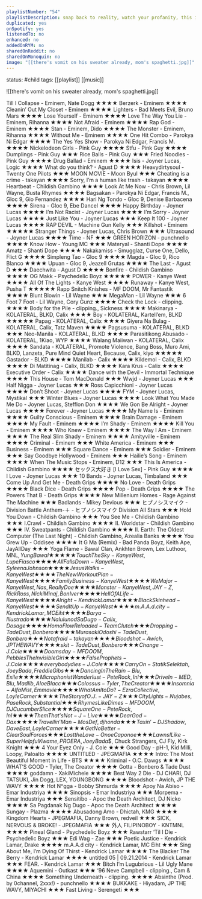 ```yaml
---
playlistNumber: "54"
playlistDescription: snap back to reality, watch your profanity, this insanity, our centre of gravity, oh the humanity, bisexuality, cause this is what it does it appeals to like the male fantasy, pfft screw gravity, call up Sean Hannity, it’s a bold strategy, inside our galaxy, we’re snapping back to reality oh there g
duplicated: yes
onSpotify: yes
listenedTo: no
enhanced: no
addedOnRYM: no
sharedOnReddit: no
sharedOnMonoquin: no
image: "[[there's vomit on his sweater already, mom's spaghetti.jpg]]"
---
```

status: #child 
tags: [[playlist]] [[music]] 

![[there's vomit on his sweater already, mom's spaghetti.jpg]]

Till I Collapse - Eminem, Nate Dogg ★★★★
Berzerk - Eminem ★★★★
Cleanin’ Out My Closet - Eminem ★★★★
Lighters - Bad Meets Evil, Bruno Mars ★★★★
Lose Yourself - Eminem ★★★★
Love The Way You Lie - Eminem, Rihanna ★★★★
Not Afraid - Eminem ★★★★
Rap God - Eminem ★★★★
Stan - Eminem, Dido ★★★★
The Monster - Eminem, Rihanna ★★★★
Without Me - Eminem ★★★★
One Hit Combo - Parokya Ni Edgar ★★★★
The Yes Yes Show - Parokya Ni Edgar, Francis M. ★★★★
Nickelodeon Girls - Pink Guy ★★★★
Stfu - Pink Guy ★★★★
Dumplings - Pink Guy ★★★
Rice Balls - Pink Guy ★★★
Fried Noodles - Pink Guy ★★★★
Drug Ballad - Eminem ★★★★
Isis - Joyner Lucas, Logic ★★★★
What do you think? - Agust D ★★★★
Heavydirtysoul - Twenty One Pilots ★★★
MOON MOVIE - Moon Byul ★★★
Cheating is a crime - takayan ★★★★
Sorry, I’m a human like trash - takayan ★★★★
Heartbeat - Childish Gambino ★★★★
Look At Me Now - Chris Brown, Lil Wayne, Busta Rhymes ★★★★
Bagsakan - Parokya Ni Edgar, Francis M., Gloc 9, Gio Fernandez ★★★★
Hari Ng Tondo - Gloc 9, Denise Barbacena ★★★★
Sirena - Gloc 9, Ebe Dancel ★★★★
Happy Birthday - Joyner Lucas ★★★★
I’m Not Racist - Joyner Lucas ★★★★
I’m Sorry - Joyner Lucas ★★★★
Just Like You - Joyner Lucas ★★★
Keep It 100 - Joyner Lucas ★★★★
RAP DEVIL - Machine Gun Kelly ★★★
Killshot - Eminem ★★★★★
Stranger Things - Joyner Lucas, Chris Brown ★★★
Ultrasound - Joyner Lucas ★★★★
Time - NF ★★★
GREEN HORIZON - punchnello ★★★★
Know How - Young MC ★★★
Materyal - Shanti Dope ★★★★
Amatz - Shanti Dope ★★★★
Nakakamiss - Smugglaz, Curse One, Dello, Flict G ★★★★
Simpleng Tao - Gloc 9 ★★★★
Magda - Gloc 9, Rico Blanco ★★★★
Upuan - Gloc 9, Jeazell Grutas ★★★★
The Last - Agust D ★★★
Daechwita - Agust D ★★★★
Bonfire - Childish Gambino ★★★★
OG Makk - Psychedelic Boyz ★★★★★
POWER - Kanye West ★★★★
All Of The Lights - Kanye West ★★★★
Runaway - Kanye West, Pusha T ★★★★★
Rapp Snitch Knishes - MF DOOM, Mr Fantastik ★★★★
Blunt Blowin - Lil Wayne ★★★
MegaMan - Lil Wayne ★★★
6 Foot 7 Foot - Lil Wayne, Cory Gunz ★★★★
Check the Lock - clipping. ★★★★
Body for the Pile - clipping., Sickness ★★★★
Makinarya - KOLATERAL, BLKD, Calix ★★★★
Boy - KOLATERAL, Kartell’em, BLKD ★★★★★
Papag - KOLATERAL, Calix ★★★★
Giyera Na Bulag - KOLATERAL, Calix, Tatz Maven ★★★★
Pagsusuma - KOLATERAL, BLKD ★★★
Neo-Manila - KOLATERAL, BLKD ★★★★
Parasitikong Abusado - KOLATERAL, 1Kiao, WYP ★★★★
Walang Maiiwan - KOLATERAL, Calix ★★★★
Sandata - KOLATERAL, Promote Violence, Bang Boss, Muro Ami, BLKD, Lanzeta, Pure Mind Quiet Heart, Because, Calix, kiyo ★★★★★
Gastador - BLKD ★★★★
Manilab - Calix ★★★★
Kildemol - Calix, BLKD ★★★★
Di Matitinag - Calix, BLKD ★★★★
Kara Krus - Calix ★★★★
Executive Order - Calix ★★★★
Dance with the Devil - Immortal Technique ★★★★
This House - Tom MacDonald ★★★
Wwjd - Joyner Lucas ★★★
Half Nigga - Joyner Lucas ★★★
Ross Capicchioni - Joyner Lucas ★★★★
Don’t Shoot - Joyner Lucas ★★★★
FYM - Joyner Lucas, Mystikal ★★★
Winter Blues - Joyner Lucas ★★★★
Look What You Made Me Do - Joyner Lucas, Stefflon Don ★★★★
We Gon Be Alright - Joyner Lucas ★★★★
Forever - Joyner Lucas ★★★★
My Name Is - Eminem ★★★★
Guilty Conscious - Eminem ★★★★
Brain Damage - Eminem ★★★★
My Fault - Eminem ★★★★
I’m Shady - Eminem ★★★★
Kill You - Eminem ★★★★ 
Who Knew - Eminem ★★★★
The Way I Am - Eminem ★★★★
The Real Slim Shady - Eminem ★★★★
Amityville - Eminem ★★★★
Criminal - Eminem ★★★
White America - Eminem ★★★
Business - Eminem ★★★
Square Dance - Eminem ★★★
Soldier - Eminem ★★★
Say Goodbye Hollywood - Eminem ★★★
Hailie’s Song - Eminem ★★★★
When The Music Stops - Eminem, D12 ★★★
This Is America - Childish Gambino ★★★★
セックス大好き [I Love Sex] - Pink Guy ★★★★
I Love - Joyner Lucas ★★★
10 Bands - Joyner Lucas, Timbaland ★★★
Come Up And Get Me - Death Grips ★★★★
No Love - Death Grips ★★★★
Black Dice - Death Grips ★★★★
Pop - Death Grips ★★★★
The Powers That B - Death Grips ★★★★
New Millenium Homes - Rage Against The Machine ★★★
Badlands - Mikey Devious ★★★
ヒプノシスマイク -Division Battle Anthem-＋ - ヒプノシスマイク Division All Stars ★★★
Hold You Down - Childish Gambino ★★★
You See Me - Childish Gambino ★★★
I.Crawl - Childish Gambino ★★★★
II. Worldstar - Childish Gambino ★★★
IV. Sweatpants - Childish Gambino ★★★★
II. Earth: The Oldest Computer (The Last Night) - Childish Gambino, Azealia Banks ★★★★
You Grew Up - Oddisee ★★★★
It G Ma (Remix) - Bad Panda Boyz, Keith Ape, JayAllDay ★★★
Yoga Flame - Bawal Clan, Ankhten Brown, Lex Luthoor, MNL$, Yung Bawal ★★★★★
Touch The Sky - Kanye West, Lupe Fiasco ★★★★
All Falls Down - Kanye West, Syleena Johnson ★★★★
Jesus Walks - Kanye West ★★★★
The New Workout Plan - Kanye West ★★★★
Family Business - Kanye West ★★★★
We Major - Kanye West, Nas, Really Doe ★★★★
Monster - Kanye West, JAY-Z, Rick Ross, Nicki Minaj, Bon Iver ★★★★
Hell Of A Life - Kanye West ★★★★
Alright - Kendrick Lamar ★★★★
Black Skinhead - Kanye West ★★★★
Send It Up - Kanye West ★★★★
m.A.A.d. city - Kendrick Lamar, MC Eiht ★★★★
Barya - Illustrado ★★★★
Nalulunod Sa Dugo - Calix, Dosage ★★★★
Homo Flow Reloaded - Team Clutch ★★★
Dropping - Tade Dust, Bonbero ★★★★
Murasaki Odoshi - Tade Dust, Bonbero ★★★
Not afraid - takayan ★★★★
Bloodshot - Awich, JP THE WAVY ★★★★
skit - Tade Dust, Bonbero ★★★
Change - J. Cole ★★★★
Doomsday - MF DOOM, Pebbles The Invisible Girl ★★★★
False Prophets - J. Cole ★★★★
everybody dies - J. Cole ★★★★
Carry On - Statik Selektah, Joey Bada$$, Freddie Gibs ★★★
Dancing In The Rain - Blu, Exile ★★★★
Microphonist Wanderlust - Pete Rock, Inl ★★★
Drive In - MED, Blu, Madlib, Aloe Blacc ★★★
Colossus - Tyler, The Creator ★★★★
Insomnia - Alfa Mist, Emmavie ★★★★
What Am I to Do? - Ezra Collective, Loyle Carner ★★★★
The Story of O.J. - JAY-Z ★★★
City Lights - Nujabes, Pase Rock, Substantial ★★★
Rhymes Like Dimes - MF DOOM, DJ Cucumber Slice ★★★★
Square One - Pete Rock, Inl ★★★★
Them That’s Not - J-Live ★★★★
Dear God - Dax ★★★★
Travellin’ Man - Mos Def, dj honda ★★★
Taxin’ - DJ Shadow, Dave East, Loyle Carner ★★★★
Get No Better - Clear Soul Forces ★★★
Lost the Love - Onoe Caponoe ★★★
Lawns I Like - Super Helpful Kwame, PRO ERA, Joey Bada$$, Chuck Strangers, CJ Fly, Kirk Knight ★★★
4 Your Eyez Only - J. Cole ★★★
Good Day - pH-1, Kid Milli, Loopy, Paloalto ★★★★
UNTITLED - JPEGMAFIA ★★★★
Intro: The Most Beautiful Moment in Life - BTS ★★★★
Kriminal - O.C. Dawgs ★★★★
WHAT’S GOOD - Tyler, The Creator ★★★★
Gotta - Bonbero & Tade Dust ★★★★
goddamn - XakiMichele ★★★★
Best Way 2 Die - DJ CHARI, DJ TATSUKI, Jin Dogg, LEX, YOUNGBONG ★★★★
Bloodshot - Awich, JP THE WAVY ★★★★
Hot N^gga - Bobby Shmurda ★★★★
Apoy Na Abiso - Emar Industriya ★★★★
Sinopsis - Emar Industriya ★★★
Morpema - Emar Industriya ★★★
Sensitibo - Apoc the Death Architect, DJ Nicko ★★★★
Sa Pagdanak Ng Dugo - Apoc the Death Architect ★★★★
Sungay - Plazma ★★★★
Abusadong Amo - Dhictah, KMG ★★★★
Kingdom Hearts - JPEGMAFIA, Danny Brown, redveil ★★★
SICK, NERVOUS & BROKE! - JPEGMAFIA ★★★
外人 FILIPINOBOY - KNTMNL ★★★★
Pineal Gland - Psychedelic Boyz ★★★
Rawstarr ‘Til I Die - Psychedelic Boyz ★★★
Edi Wag - Zae ★★★
Poetic Justice - Kendrick Lamar, Drake ★★★★
m.A.A.d city - Kendrick Lamar, MC Eiht ★★★
Sing About Me, I’m Dying Of Thirst - Kendrick Lamar ★★★★
The Blacker The Berry - Kendrick Lamar ★★★★
untitled 05 | 09.21.2014 - Kendrick Lamar ★★★
FEAR. - Kendrick Lamar ★★★
Bitch I’m Lugubrious - Lil Ugly Mane ★★★★
Aquemini - Outkast ★★★
‘96 Neve Campbell - clipping., Cam & China ★★★★
Something Underneath - clipping. ★★★★
Absinthe (Prod. by 0channel, 2xxx!) - punchnello ★★★★
BUKKAKE - Hiyadam, JP THE WAVY, MIYACHI ★★★
Fast Living - Serengeti ★★★
